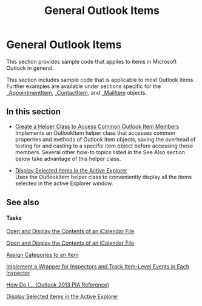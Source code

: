 ﻿---
title: General Outlook Items
TOCTitle: General Outlook Items
ms:assetid: e7d57811-17b6-4689-b2fc-8eddddcbb6ba
ms:mtpsurl: https://msdn.microsoft.com/en-us/library/Dn292516(v=office.15)
ms:contentKeyID: 55119843
ms.date: 07/24/2014
mtps_version: v=office.15
---

# General Outlook Items

This section provides sample code that applies to items in Microsoft Outlook in general.

This section includes sample code that is applicable to most Outlook items. Further examples are available under sections specific for the [\_AppointmentItem](https://msdn.microsoft.com/en-us/library/bb623692\(v=office.15\)), [\_ContactItem](https://msdn.microsoft.com/en-us/library/bb643903\(v=office.15\)), and [\_MailItem](https://msdn.microsoft.com/en-us/library/bb610623\(v=office.15\)) objects.

## In this section

  - [Create a Helper Class to Access Common Outlook Item Members](how-to-create-a-helper-class-to-access-common-outlook-item-members.md)  
    Implements an OutlookItem helper class that accesses common properties and methods of Outlook item objects, saving the overhead of testing for and casting to a specific item object before accessing these members. Several other how-to topics listed in the See Also section below take advantage of this helper class.

  - [Display Selected Items in the Active Explorer](how-to-display-selected-items-in-the-active-explorer.md)  
    Uses the OutlookItem helper class to conveniently display all the items selected in the active Explorer window.

## See also

#### Tasks

[Open and Display the Contents of an iCalendar File](how-to-open-and-display-the-contents-of-an-icalendar-file.md)

[Open and Display the Contents of an iCalendar File](how-to-open-and-display-the-contents-of-an-icalendar-file.md)

[Assign Categories to an Item](how-to-assign-categories-to-an-item.md)

[Implement a Wrapper for Inspectors and Track Item-Level Events in Each Inspector](how-to-implement-a-wrapper-for-inspectors-and-track-item-level-events-in-each-inspector.md)



[How Do I... (Outlook 2013 PIA Reference)](how-do-i-outlook-2013-pia-reference.md)

[Display Selected Items in the Active Explorer](https://msdn.microsoft.com/en-us/library/hh780898\(v=office.15\))

